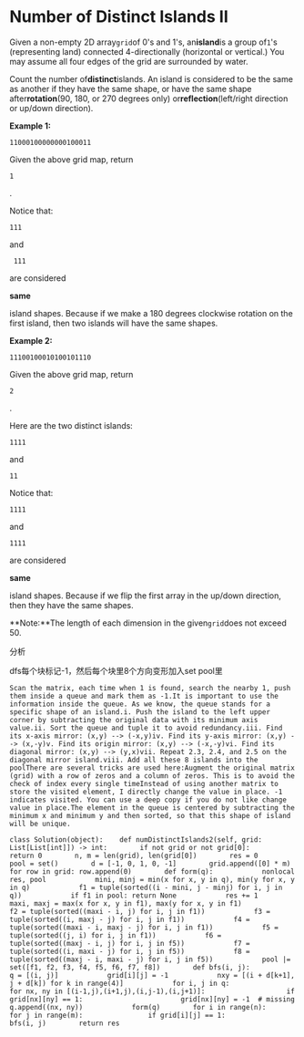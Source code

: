 # Number of Distinct Islands II

Given a non-empty 2D array`grid`of 0's and 1's, an**island**is a group of`1`'s \(representing land\) connected 4-directionally \(horizontal or vertical.\) You may assume all four edges of the grid are surrounded by water.

Count the number of**distinct**islands. An island is considered to be the same as another if they have the same shape, or have the same shape after**rotation**\(90, 180, or 270 degrees only\) or**reflection**\(left/right direction or up/down direction\).

**Example 1:**

```text
11000100000000100011
```

Given the above grid map, return

`1`

.

Notice that:

```text
111
```

and

```text
 111
```

are considered

**same**

island shapes. Because if we make a 180 degrees clockwise rotation on the first island, then two islands will have the same shapes.

**Example 2:**

```text
11100100010100101110
```

Given the above grid map, return

`2`

.

Here are the two distinct islands:

```text
1111
```

and

```text
11
```

Notice that:

```text
1111
```

and

```text
1111
```

are considered

**same**

island shapes. Because if we flip the first array in the up/down direction, then they have the same shapes.

**Note:**The length of each dimension in the given`grid`does not exceed 50.

分析

dfs每个块标记-1，然后每个块里8个方向变形加入set pool里

```text
Scan the matrix, each time when 1 is found, search the nearby 1, push them inside a queue and mark them as -1.It is important to use the information inside the queue. As we know, the queue stands for a specific shape of an island.i. Push the island to the left upper corner by subtracting the original data with its minimum axis value.ii. Sort the queue and tuple it to avoid redundancy.iii. Find its x-axis mirror: (x,y) --> (-x,y)iv. Find its y-axis mirror: (x,y) --> (x,-y)v. Find its origin mirror: (x,y) --> (-x,-y)vi. Find its diagonal mirror: (x,y) --> (y,x)vii. Repeat 2.3, 2.4, and 2.5 on the diagonal mirror island.viii. Add all these 8 islands into the poolThere are several tricks are used here:Augment the original matrix (grid) with a row of zeros and a column of zeros. This is to avoid the check of index every single timeInstead of using another matrix to store the visited element, I directly change the value in place. -1 indicates visited. You can use a deep copy if you do not like change value in place.The element in the queue is centered by subtracting the minimum x and minimum y and then sorted, so that this shape of island will be unique.
```

```text
class Solution(object):    def numDistinctIslands2(self, grid: List[List[int]]) -> int:        if not grid or not grid[0]:            return 0        n, m = len(grid), len(grid[0])        res = 0        pool = set()        d = [-1, 0, 1, 0, -1]        grid.append([0] * m)        for row in grid: row.append(0)        def form(q):            nonlocal res, pool            mini, minj = min(x for x, y in q), min(y for x, y in q)            f1 = tuple(sorted((i - mini, j - minj) for i, j in q))            if f1 in pool: return None            res += 1            maxi, maxj = max(x for x, y in f1), max(y for x, y in f1)            f2 = tuple(sorted((maxi - i, j) for i, j in f1))            f3 = tuple(sorted((i, maxj - j) for i, j in f1))            f4 = tuple(sorted((maxi - i, maxj - j) for i, j in f1))            f5 = tuple(sorted((j, i) for i, j in f1))            f6 = tuple(sorted((maxj - i, j) for i, j in f5))            f7 = tuple(sorted((i, maxi - j) for i, j in f5))            f8 = tuple(sorted((maxj - i, maxi - j) for i, j in f5))            pool |= set([f1, f2, f3, f4, f5, f6, f7, f8])        def bfs(i, j):            q = [(i, j)]            grid[i][j] = -1            nxy = [(i + d[k+1], j + d[k]) for k in range(4)]            for i, j in q:                for nx, ny in [(i-1,j),(i+1,j),(i,j-1),(i,j+1)]:                    if grid[nx][ny] == 1:                        grid[nx][ny] = -1  # missing                        q.append((nx, ny))            form(q)        for i in range(n):            for j in range(m):                if grid[i][j] == 1:                    bfs(i, j)        return res
```

